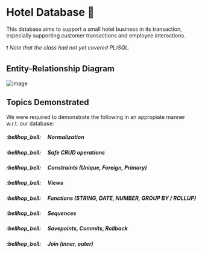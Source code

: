 # Hotel Database 	:hotel:
This database aims to support a small hotel business in its transaction, especially supporting customer transactions and employee interactions.

:exclamation: *Note that the class had not yet covered PL/SQL.*

## Entity-Relationship Diagram
![image](https://user-images.githubusercontent.com/105399768/225158516-0897cd12-86fb-4efd-bfb7-2f980a9525ab.png)

## Topics Demonstrated
We were required to demonstrate the following in an appropiate manner w.r.t. our database:
<h5>:bellhop_bell: &emsp;Normalization
<h5>:bellhop_bell: &emsp;Safe CRUD operations
<h5>:bellhop_bell: &emsp;Constraints (Unique, Foreign, Primary)
<h5>:bellhop_bell: &emsp;Views
<h5>:bellhop_bell: &emsp;Functions (STRING, DATE, NUMBER, GROUP BY / ROLLUP)
<h5>:bellhop_bell: &emsp;Sequences
<h5>:bellhop_bell: &emsp;Savepoints, Commits, Rollback
<h5>:bellhop_bell: &emsp;Join (inner, outer)



